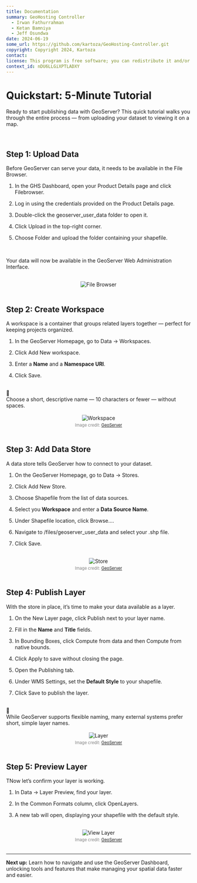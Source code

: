```yaml
---
title: Documentation
summary: GeoHosting Controller
  - Irwan Fathurrahman
  - Ketan Bamniya
  - Jeff Osundwa
date: 2024-06-19
some_url: https://github.com/kartoza/GeoHosting-Controller.git
copyright: Copyright 2024, Kartoza
contact:
license: This program is free software; you can redistribute it and/or modify it under the terms of the GNU Affero General Public License as published by the Free Software Foundation; either version 3 of the License, or (at your option) any later version.
context_id: nDU6LLGiXPTLADXY
---
```


# Quickstart: 5-Minute Tutorial

Ready to start publishing data with GeoServer? This quick tutorial walks you through the entire process — from uploading your dataset to viewing it on a map.

<br>

## Step 1: Upload Data

Before GeoServer can serve your data, it needs to be available in the File Browser.

1. In the GHS Dashboard, open your <span class="ui-page-label">Product Details</span> page and click <span class="ui-filename">Filebrowser</span>.

2. Log in using the credentials provided on the <span class="ui-page-label">Product Details</span> page.

3. Double-click the <span class="ui-filename">geoserver_user_data</span> folder to open it.

4. Click <span class="ui-generic-label">Upload</span> in the top-right corner.

5. Choose <span class="ui-generic-label">Folder</span> and upload the folder containing your shapefile.

<br>

Your data will now be available in the GeoServer Web Administration Interface.

<br>

<div style="text-align: center;">
  <img src="../../img/geoserver-img-6-1.png" alt="File Browser" width="auto">
</div>

<br>

## Step 2: Create Workspace

A workspace is a container that groups related layers together — perfect for keeping projects organized.

1. In the GeoServer Homepage, go to <span class="ui-generic-label">Data → Workspaces</span>.

2. Click <span class="ui-generic-label">Add New workspace</span>.

3. Enter a **Name** and a **Namespace URI**.

4. Click <span class="ui-generic-label">Save</span>.

<br>

<div class="alert alert-note">
  <div class="alert-icon">📝</div>
  <div class="alert-text">
    Choose a short, descriptive name — 10 characters or fewer — without spaces.
  </div>
</div>

<br>

<div style="text-align: center;">
  <img src="../../img/geoserver-img-6-2.png" alt="Workspace" width="auto">
  <div style="font-size: 0.8em; color: gray; margin-top: 4px;">
    Image credit: <a href="https://geoserver.org/" target="_blank">GeoServer</a>
  </div>
</div>

<br>

## Step 3: Add Data Store

A data store tells GeoServer how to connect to your dataset.

1. On the GeoServer Homepage, go to <span class="ui-generic-label">Data → Stores</span>.

2. Click <span class="ui-generic-label">Add New Store</span>.

3. Choose <span class="ui-generic-label">Shapefile</span> from the list of data sources.

4. Select you **Workspace** and enter a **Data Source Name**.

5. Under Shapefile location, click <span class="ui-generic-label">Browse...</span>.

6. Navigate to <span class="ui-filename">/files/geoserver_user_data</span> and select your <span class="ui-filename">.shp</span> file.

7. Click <span class="ui-generic-label">Save</span>.

<br>

<div style="text-align: center;">
  <img src="../../img/geoserver-img-6-3.png" alt="Store" width="auto">
  <div style="font-size: 0.8em; color: gray; margin-top: 4px;">
    Image credit: <a href="https://geoserver.org/" target="_blank">GeoServer</a>
  </div>
</div>

<br>

## Step 4: Publish Layer

With the store in place, it’s time to make your data available as a layer.

1. On the <span class="ui-page-label">New Layer</span> page, click <span class="ui-generic-label">Publish</span> next to your layer name.

2. Fill in the **Name** and **Title** fields.

3. In Bounding Boxes, click <span class="ui-generic-label">Compute from data</span> and then <span class="ui-generic-label">Compute from native bounds</span>.

4. Click <span class="ui-generic-label">Apply</span> to save without closing the page.

5. Open the <span class="ui-page-label">Publishing</span> tab.

6. Under WMS Settings, set the **Default Style** to your shapefile.

7. Click <span class="ui-generic-label">Save</span> to publish the layer.

<br>

<div class="alert alert-note">
  <div class="alert-icon">📝</div>
  <div class="alert-text">
    While GeoServer supports flexible naming, many external systems prefer short, simple layer names.
  </div>
</div>

<br>

<div style="text-align: center;">
  <img src="../../img/geoserver-img-6-4.png" alt="Layer" width="auto">
  <div style="font-size: 0.8em; color: gray; margin-top: 4px;">
    Image credit: <a href="https://geoserver.org/" target="_blank">GeoServer</a>
  </div>
</div>

<br>

## Step 5: Preview Layer

TNow let’s confirm your layer is working.

1. In <span class="ui-generic-label">Data → Layer Preview</span>, find your layer.

2. In the Common Formats column, click <span class="ui-filename">OpenLayers</span>.

3. A new tab will open, displaying your shapefile with the default style.

<br>

<div style="text-align: center;">
  <img src="../../img/geoserver-img-6-5.png" alt="View Layer" width="auto">
  <div style="font-size: 0.8em; color: gray; margin-top: 4px;">
    Image credit: <a href="https://geoserver.org/" target="_blank">GeoServer</a>
  </div>
</div>

<br>

---

**Next up:** Learn how to navigate and use the GeoServer Dashboard, unlocking tools and features that make managing your spatial data faster and easier.

<br>
